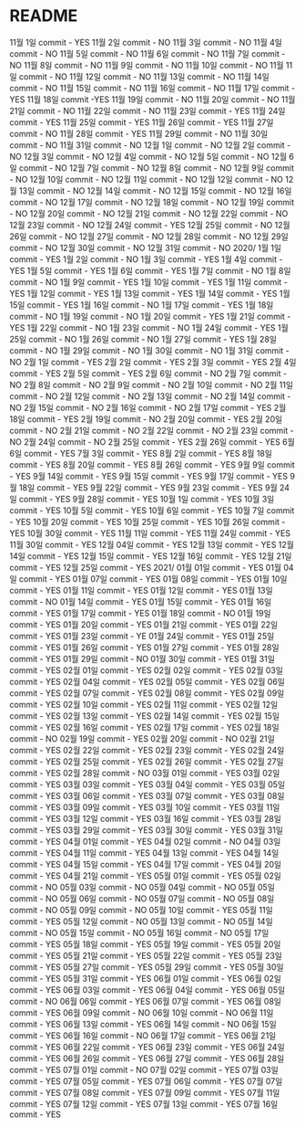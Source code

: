 # README

11월 1일 commit - YES
11월 2일 commit - NO
11월 3일 commit - NO
11월 4일 commit - NO
11월 5일 commit - NO
11월 6일 commit - NO
11월 7일 commit - NO
11월 8일 commit - NO
11월 9일 commit - NO
11월 10일 commit - NO
11월 11일 commit - NO
11월 12일 commit - NO
11월 13일 commit - NO
11월 14일 commit - NO
11월 15일 commit - NO
11월 16일 commit - NO
11월 17일 commit -YES
11월 18일 commit -YES
11월 19일 commit - NO
11월 20일 commit - NO
11월 21일 commit - NO
11월 22일 commit - NO
11월 23일 commit - YES
11월 24일 commit - YES
11월 25일 commit - YES
11월 26일 commit - YES
11월 27일 commit - NO
11월 28일 commit - YES
11월 29일 commit - NO
11월 30일 commit - NO
11월 31일 commit - NO
12월 1일 commit - NO
12월 2일 commit - NO
12월 3일 commit - NO
12월 4일 commit - NO
12월 5일 commit - NO
12월 6일 commit - NO
12월 7일 commit - NO
12월 8일 commit - NO
12월 9일 commit - NO
12월 10일 commit - NO
12월 11일 commit - NO
12월 12일 commit - NO
12월 13일 commit - NO
12월 14일 commit - NO
12월 15일 commit - NO
12월 16일 commit - NO
12월 17일 commit - NO
12월 18일 commit - NO
12월 19일 commit - NO
12월 20일 commit - NO
12월 21일 commit - NO
12월 22일 commit - NO
12월 23일 commit - NO
12월 24일 commit - YES
12월 25일 commit - NO
12월 26일 commit - NO
12월 27일 commit - NO
12월 28일 commit - NO
12월 29일 commit - NO
12월 30일 commit - NO
12월 31일 commit - NO
2020/ 1월 1일 commit - YES
1월 2일 commit - NO
1월 3일 commit - YES
1월 4일 commit - YES
1월 5일 commit - YES
1월 6일 commit - YES
1월 7일 commit - NO
1월 8일 commit - NO
1월 9일 commit - YES
1월 10일 commit - YES
1월 11일 commit - YES
1월 12일 commit - YES
1월 13일 commit - YES
1월 14일 commit - YES
1월 15일 commit - YES
1월 16일 commit - NO
1월 17일 commit - YES
1월 18일 commit - NO
1월 19일 commit - NO
1월 20일 commit - YES
1월 21일 commit - YES
1월 22일 commit - NO
1월 23일 commit - NO
1월 24일 commit - YES
1월 25일 commit - NO
1월 26일 commit - NO
1월 27일 commit - YES
1월 28일 commit - NO
1월 29일 commit - NO
1월 30일 commit - NO
1월 31일 commit - NO
2월 1일 commit - YES
2월 2일 commit - YES
2월 3일 commit - YES
2월 4일 commit - YES
2월 5일 commit - YES
2월 6일 commit - NO
2월 7일 commit - NO
2월 8일 commit - NO
2월 9일 commit - NO
2월 10일 commit - NO
2월 11일 commit - NO
2월 12일 commit - NO
2월 13일 commit - NO
2월 14일 commit - NO
2월 15일 commit - NO
2월 16일 commit - NO
2월 17일 commit - YES
2월 18일 commit - YES
2월 19일 commit - NO
2월 20일 commit - YES
2월 20일 commit - NO
2월 21일 commit - NO
2월 22일 commit - NO
2월 23일 commit - NO
2월 24일 commit - NO
2월 25일 commit - YES
2월 26일 commit - YES
6월 6일 commit - YES
7월 3일 commit - YES
8월 2일 commit - YES
8월 18일 commit - YES
8월 20일 commit - YES
8월 26일 commit - YES
9월 9일 commit - YES
9월 14일 commit - YES
9월 15일 commit - YES
9월 17일 commit - YES
9월 18일 commit - YES
9월 22일 commit - YES
9월 23일 commit - YES
9월 24일 commit - YES
9월 28일 commit - YES
10월 1일 commit - YES
10월 3일 commit - YES
10월 5일 commit - YES
10월 6일 commit - YES
10월 7일 commit - YES
10월 20일 commit - YES
10월 25일 commit - YES
10월 26일 commit - YES
10월 30일 commit - YES
11월 11일 commit - YES
11월 24일 commit - YES
11월 30일 commit - YES
12월 04일 commit - YES
12월 13일 commit - YES
12월 14일 commit - YES
12월 15일 commit - YES
12월 16일 commit - YES
12월 21일 commit - YES
12월 25일 commit - YES
2021/ 01월 01일 commit - YES
01월 04일 commit - YES
01월 07일 commit - YES
01월 08일 commit - YES
01월 10일 commit - YES
01월 11일 commit - YES
01월 12일 commit - YES
01월 13일 commit - NO
01월 14일 commit - YES
01월 15일 commit - YES
01월 16일 commit - YES
01월 17일 commit - YES
01월 18일 commit - NO
01월 19일 commit - YES
01월 20일 commit - YES
01월 21일 commit - YES
01월 22일 commit - YES
01월 23일 commit - YE
01월 24일 commit - YES
01월 25일 commit - YES
01월 26일 commit - YES
01월 27일 commit - YES
01월 28일 commit - YES
01월 29일 commit - NO
01월 30일 commit - YES
01월 31일 commit - YES
02월 01일 commit - YES
02월 02일 commit - YES
02월 03일 commit - YES
02월 04일 commit - YES
02월 05일 commit - YES
02월 06일 commit - YES
02월 07일 commit - YES
02월 08일 commit - YES
02월 09일 commit - YES
02월 10일 commit - YES
02월 11일 commit - YES
02월 12일 commit - YES
02월 13일 commit - YES
02월 14일 commit - YES
02월 15일 commit - YES
02월 16일 commit - YES
02월 17일 commit - YES
02월 18일 commit - NO
02월 19일 commit - YES
02월 20일 commit - NO
02월 21일 commit - YES
02월 22일 commit - YES
02월 23일 commit - YES
02월 24일 commit - YES
02월 25일 commit - YES
02월 26일 commit - YES
02월 27일 commit - YES
02월 28일 commit - NO
03월 01일 commit - YES
03월 02일 commit - YES
03월 03일 commit - YES
03월 04일 commit - YES
03월 05일 commit - YES
03월 06일 commit - YES
03월 07일 commit - YES
03월 08일 commit - YES
03월 09일 commit - YES
03월 10일 commit - YES
03월 11일 commit - YES
03월 12일 commit - YES
03월 16일 commit - YES
03월 28일 commit - YES
03월 29일 commit - YES
03월 30일 commit - YES
03월 31일 commit - YES
04월 01일 commit - YES
04월 02일 commit - NO
04월 03일 commit - YES
04월 11일 commit - YES
04월 13일 commit - YES
04월 14일 commit - YES
04월 15일 commit - YES
04월 17일 commit - YES
04월 20일 commit - YES
04월 21일 commit - YES
05월 01일 commit - YES
05월 02일 commit - NO
05월 03일 commit - NO
05월 04일 commit - NO
05월 05일 commit - NO
05월 06일 commit - NO
05월 07일 commit - NO
05월 08일 commit - NO
05월 09일 commit - NO
05월 10일 commit - YES
05월 11일 commit - YES
05월 12일 commit - NO
05월 13일 commit - NO
05월 14일 commit - NO
05월 15일 commit - NO
05월 16일 commit - NO
05월 17일 commit - YES
05월 18일 commit - YES
05월 19일 commit - YES
05월 20일 commit - YES
05월 21일 commit - YES
05월 22일 commit - YES
05월 23일 commit - YES
05월 27일 commit - YES
05월 29일 commit - YES
05월 30일 commit - YES
05월 31일 commit - YES
06월 01일 commit - YES
06월 02일 commit - YES
06월 03일 commit - YES
06월 04일 commit - YES
06월 05일 commit - NO
06월 06일 commit - YES
06월 07일 commit - YES
06월 08일 commit - YES
06월 09일 commit - NO
06월 10일 commit - NO
06월 11일 commit - YES
06월 13일 commit - YES
06월 14일 commit - NO
06월 15일 commit - YES
06월 16일 commit - NO
06월 17일 commit - YES
06월 21일 commit - YES
06월 22일 commit - YES
06월 23일 commit - YES
06월 24일 commit - YES
06월 26일 commit - YES
06월 27일 commit - YES
06월 28일 commit - YES
07월 01일 commit - NO
07월 02일 commit - YES
07월 03일 commit - YES
07월 05일 commit - YES
07월 06일 commit - YES
07월 07일 commit - YES
07월 08일 commit - YES
07월 09일 commit - YES
07월 11일 commit - YES
07월 12일 commit - YES
07월 13일 commit - YES
07월 16일 commit - YES
